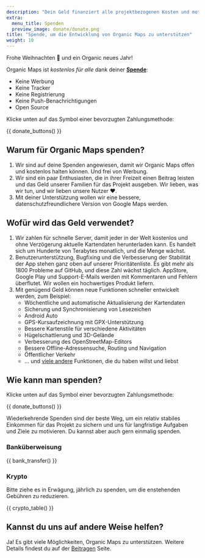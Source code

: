 ```yaml
---
description: "Dein Geld finanziert alle projektbezogenen Kosten und motiviert uns, Organic Maps zu verbessern."
extra:
  menu_title: Spenden
  preview_image: donate/donate.png
title: "Spende, um die Entwicklung von Organic Maps zu unterstützen"
weight: 10
---
```


Frohe Weihnachten 🎅 und ein Organic neues Jahr!

Organic Maps ist _kostenlos für alle_ dank deiner **[Spende][stripe]**:

- Keine Werbung
- Keine Tracker
- Keine Registrierung
- Keine Push-Benachrichtigungen
- Open Source

Klicke unten auf das Symbol einer bevorzugten Zahlungsmethode:

{{ donate_buttons() }}

## Warum für Organic Maps spenden?

1. Wir sind auf deine Spenden angewiesen, damit wir Organic Maps offen und
   kostenlos halten können. Und frei von Werbung.
2. Wir sind ein paar Enthusiasten, die in ihrer Freizeit einen Beitrag
   leisten und das Geld unserer Familien für das Projekt ausgeben. Wir
   lieben, was wir tun, und wir lieben unsere Nutzer ❤️.
3. Mit deiner Unterstützung wollen wir eine bessere,
   datenschutzfreundlichere Version von Google Maps werden.

## Wofür wird das Geld verwendet?

1. Wir zahlen für schnelle Server, damit jeder in der Welt kostenlos und
   ohne Verzögerung aktuelle Kartendaten herunterladen kann. Es handelt
   sich um Hunderte von Terabytes monatlich, und die Menge wächst.
2. Benutzerunterstützung, Bugfixing und die Verbesserung der Stabilität der
   App stehen ganz oben auf unserer Prioritätenliste. Es gibt mehr als 1800
   Probleme auf GitHub, und diese Zahl wächst täglich. AppStore, Google
   Play und Support-E-Mails werden mit Kommentaren und Fehlern
   überflutet. Wir wollen ein hochwertiges Produkt liefern.
3. Mit genügend Geld können neue Funktionen schneller entwickelt werden, zum
   Beispiel:
   - Wöchentliche und automatische Aktualisierung der Kartendaten
   - Sicherung und Synchronisierung von Lesezeichen
   - Android Auto
   - GPS-Kursaufzeichnung mit GPX-Unterstützung
   - Bessere Kartenstile für verschiedene Aktivitäten
   - Hügelschattierung und 3D-Gelände
   - Verbesserung des OpenStreetMap-Editors
   - Bessere Offline-Adressensuche, Routing und Navigation
   - Öffentlicher Verkehr
   - … und [viele andere][github issues] Funktionen, die du haben willst und
     liebst

## Wie kann man spenden?

Klicke unten auf das Symbol einer bevorzugten Zahlungsmethode:

{{ donate_buttons() }}

Wiederkehrende Spenden sind der beste Weg, um ein relativ stabiles Einkommen
für das Projekt zu sichern und uns für langfristige Aufgaben und Ziele zu
motivieren. Du kannst aber auch gern einmalig spenden.

### Banküberweisung

{{ bank_transfer() }}

### Krypto

Bitte ziehe es in Erwägung, jährlich zu spenden, um die enstehenden Gebühren
zu reduzieren.

{{ crypto_table() }}

## Kannst du uns auf andere Weise helfen?

Ja! Es gibt viele Möglichkeiten, Organic Maps zu unterstützen. Weitere
Details findest du auf der [Beitragen](@/support-us/index.de.md) Seite.

[stripe]: https://donate.organicmaps.app/ "Über Stripe spenden"
[github issues]: https://github.com/organicmaps/organicmaps/issues "GitHub Issues"
